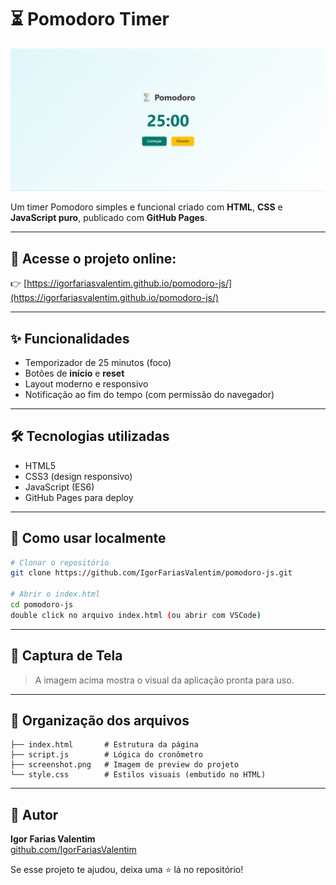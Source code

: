 # ⏳ Pomodoro Timer

![Pomodoro Timer](screenshot.png)

Um timer Pomodoro simples e funcional criado com **HTML**, **CSS** e **JavaScript puro**, publicado com **GitHub Pages**.

---

## 🔗 Acesse o projeto online:
👉 [https://igorfariasvalentim.github.io/pomodoro-js/](https://igorfariasvalentim.github.io/pomodoro-js/)

---

## ✨ Funcionalidades
- Temporizador de 25 minutos (foco)
- Botões de **início** e **reset**
- Layout moderno e responsivo
- Notificação ao fim do tempo (com permissão do navegador)

---

## 🛠️ Tecnologias utilizadas
- HTML5
- CSS3 (design responsivo)
- JavaScript (ES6)
- GitHub Pages para deploy

---

## 🧪 Como usar localmente
```bash
# Clonar o repositório
git clone https://github.com/IgorFariasValentim/pomodoro-js.git

# Abrir o index.html
cd pomodoro-js
double click no arquivo index.html (ou abrir com VSCode)
```

---

## 📸 Captura de Tela
> A imagem acima mostra o visual da aplicação pronta para uso.

---

## 📂 Organização dos arquivos
```
├── index.html       # Estrutura da página
├── script.js        # Lógica do cronômetro
├── screenshot.png   # Imagem de preview do projeto
└── style.css        # Estilos visuais (embutido no HTML)
```

---

## 🚀 Autor
**Igor Farias Valentim**  
[github.com/IgorFariasValentim](https://github.com/IgorFariasValentim)

Se esse projeto te ajudou, deixa uma ⭐ lá no repositório!
